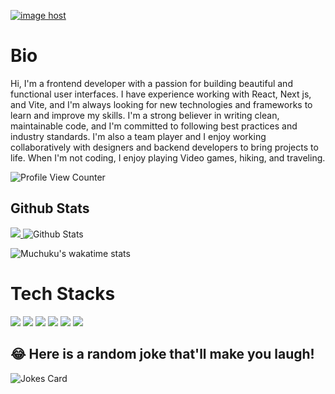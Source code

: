 <a href="https://myresumennntest.netlify.app/" target="_blank"><img src="https://myresumennntest.netlify.app/_next/image?url=%2Fimg%2Fg.png&w=2048&q=75" alt="image host"/></a>
# Bio 

Hi, I'm a frontend developer with a passion for building beautiful and functional user interfaces. I have experience working with React, Next js, and Vite, and I'm always looking for new technologies and frameworks to learn and improve my skills. I'm a strong believer in writing clean, maintainable code, and I'm committed to following best practices and industry standards. I'm also a team player and I enjoy working collaboratively with designers and backend developers to bring projects to life. When I'm not coding, I enjoy playing Video games, hiking, and traveling.

![Profile View Counter](https://komarev.com/ghpvc/?username=john-muchuku)

## Github Stats


<a href="https://readme-stats-cfgj2cxdy.vercel.app/api?username=john-muchuku&count_private=true&show_icons=true&theme=cobalt" >
  <img src = "https://github-readme-streak-stats.herokuapp.com/?user=john-muchuku&theme=gotham">
</a>

<img src="https://github-readme-stats.vercel.app/api?username=john-muchuku&theme=radical&show_icons=true" alt="Github Stats"/>

![Muchuku's wakatime stats](https://github-readme-stats.vercel.app/api/wakatime?username=@johnmuchuku&theme=gotham&layout=compact)


# Tech Stacks

<img src= "https://myresumennntest.netlify.app/_next/image?url=%2Fimg%2Fg3.png&w=2048&q=75"  />

<img src= "https://myresumennntest.netlify.app/_next/image?url=%2Fimg%2Fg6.png&w=2048&q=75"   />

<img src= "https://myresumennntest.netlify.app/_next/image?url=%2Fimg%2Fgg4.png&w=2048&q=75" />

<img src= "https://myresumennntest.netlify.app/_next/image?url=%2Fimg%2Fgg5.png&w=2048&q=75"   />

<img src= "https://myresumennntest.netlify.app/_next/image?url=%2Fimg%2Fg4.png&w=2048&q=75"  />

<img src="https://myresumennntest.netlify.app/_next/image?url=%2Fimg%2Fgg7.png&w=2048&q=75"  />

## 😂 Here is a random joke that'll make you laugh!
![Jokes Card](https://readme-jokes.vercel.app/api)



